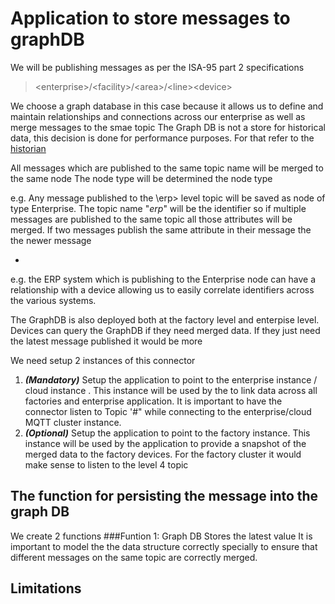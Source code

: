 # Application to store messages to graphDB 

We will be publishing messages as per the ISA-95 part 2 specifications
> \<enterprise\>/\<facility\>/\<area\>/\<line\>\<device\>

We choose a graph database in this case because it allows us to define and maintain relationships and connections across our enterprise as well as merge messages to the smae topic
The Graph DB is not a store for historical data, this decision is done for performance purposes. For that refer to the [historian](./../04_uns_historian/Readme.md)

All messages which are published to the same topic name will be merged to the same node
The node type will be determined the node type

e.g. Any message published to the \erp\> level topic will be saved as node of type Enterprise. The topic name "*erp*" will be the identifier so if multiple messages are published to the same topic all those attributes will be merged. If two messages publish the same attribute in their message the the newer message

- 
e.g. the ERP system which is publishing to the Enterprise node can have a relationship with a device allowing us to easily correlate identifiers across the various systems. 

The GraphDB is also deployed both at the factory level and enterpise level. 
Devices can query the GraphDB if they need merged data. If they just need the latest message published it would be more 

We need setup 2 instances of this connector
1. ***(Mandatory)*** Setup the application to point to the enterprise instance / cloud instance . This instance will be used by the to link data across all factories and enterprise application. It is important to have the connector listen to Topic '#" while connecting to the enterprise/cloud  MQTT cluster instance.
1. ***(Optional)*** Setup the application to point to the factory instance. This instance will be used by the application to provide a snapshot of the merged data to the factory devices. For the factory cluster it would make sense to listen to the  level 4 topic 



## The function for persisting the message into the graph DB
We create 2 functions
###Funtion 1: Graph DB
Stores the latest value
It is important to model the the data structure correctly specially to ensure that different messages on the same topic are correctly merged. 



## Limitations 


